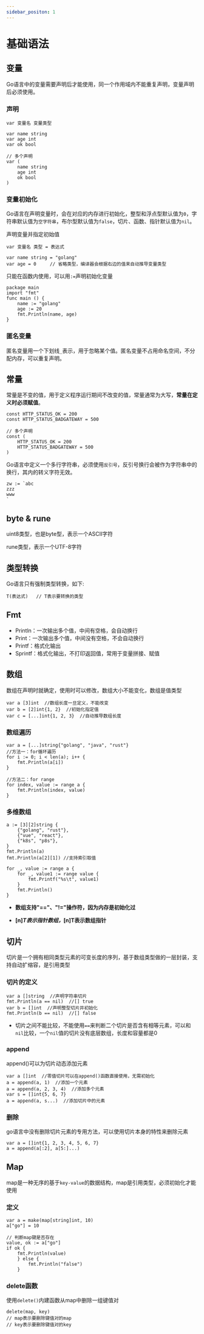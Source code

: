 ```yaml
---
sidebar_positon: 1
---
```


# 基础语法

## 变量
Go语言中的变量需要声明后才能使用，同一个作用域内不能重复声明，变量声明后必须使用。

### 声明
```golang
var 变量名 变量类型

var name string
var age int
var ok bool

// 多个声明
var (
    name string
    age int
    ok bool
)
```

### 变量初始化
Go语言在声明变量时，会在对应的内存进行初始化，整型和浮点型默认值为`0`，字符串默认值为`空字符串`，布尔型默认值为`false`，切片、函数、指针默认值为`nil`。

声明变量并指定初始值
```golang
var 变量名 类型 = 表达式

var name string = "golang"
var age = 0     // 省略类型，编译器会根据右边的值来自动推导变量类型
```

只能在函数内使用，可以用`:=`声明初始化变量
```golang
package main
import "fmt"
func main () {
    name := "golang"
    age := 20
    fmt.Println(name, age)
}
```

### 匿名变量
匿名变量用一个下划线`_`表示，用于忽略某个值。匿名变量不占用命名空间，不分配内存，可以重复声明。

## 常量
常量是不变的值，用于定义程序运行期间不改变的值，常量通常为大写，**常量在定义时必须赋值**。
```golang
const HTTP_STATUS_OK = 200
const HTTP_STATUS_BADGATEWAY = 500

// 多个声明
const (
    HTTP_STATUS_OK = 200
    HTTP_STATUS_BADGATEWAY = 500
)
```

Go语言中定义一个多行字符串，必须使用`反引号`，反引号换行会被作为字符串中的换行，其内的转义字符无效。
```
zw := `abc
zzz
www
`
```

## byte & rune
uint8类型，也是byte型，表示一个ASCII字符

rune类型，表示一个UTF-8字符

## 类型转换
Go语言只有强制类型转换，如下:
```golang
T(表达式)   // T表示要转换的类型
```

## Fmt
- Println：一次输出多个值，中间有空格，会自动换行
- Print：一次输出多个值，中间没有空格，不会自动换行
- Printf：格式化输出
- Sprintf：格式化输出，不打印返回值，常用于变量拼接、赋值

## 数组
数组在声明时就确定，使用时可以修改，数组大小不能变化，数组是值类型
```golang
var a [3]int  //数组长度一旦定义，不能改变
var b = [2]int{1, 2}  //初始化指定值
var c = [...]int{1, 2, 3}  //自动推导数组长度
```

### 数组遍历
```golang
var a = [...]string{"golang", "java", "rust"}
//方法一：for循环遍历
for i := 0; i < len(a); i++ {
    fmt.Println(a[i])
}

//方法二：for range
for index, value := range a {
    fmt.Println(index, value)
}
```

### 多维数组
```golang
a := [3][2]string {
    {"golang", "rust"},
    {"vue", "react"},
    {"k8s", "p8s"},
}
fmt.Println(a)
fmt.Println(a[2][1]) //支持索引取值

for _, value := range a {
    for _, value1 := range value {
        fmt.Printf("%s\t", value1)
    }
    fmt.Println()
}
```

- **数组支持"=="、"!="操作符，因为内存是初始化过**

- **[n]*T表示指针数组，*[n]T表示数组指针**

## 切片
切片是一个拥有相同类型元素的可变长度的序列，基于数组类型做的一层封装，支持自动扩缩容，是引用类型

### 切片的定义
```golang
var a []string  //声明字符串切片
fmt.Println(a == nil)  //[] true
var b = []int  //声明整型切片并初始化
fmt.Println(b == nil)  //[] false
```

- 切片之间不能比较，不能使用`==`来判断二个切片是否含有相等元素，可以和`nil`比较，一个`nil`值的切片没有底层数组，长度和容量都是0

### append
append()可以为切片动态添加元素
```golang
var a []int  //零值切片可以在append()函数直接使用，无需初始化
a = append(a, 1)  //添加一个元素
a = append(a, 2, 3, 4)  //添加多个元素
var s = []int{5, 6, 7}
a = append(a, s...)  //添加切片中的元素
```

### 删除
go语言中没有删除切片元素的专用方法，可以使用切片本身的特性来删除元素
```golang
var a = []int{1, 2, 3, 4, 5, 6, 7}
a = append(a[:2], a[5:]...)
```

## Map
map是一种无序的基于`key-value`的数据结构，map是引用类型，必须初始化才能使用

### 定义
```golang
var a = make(map[string]int, 10)
a["go"] = 10

// 判断map键是否存在
value, ok := a["go"]
if ok {
    fmt.Println(value)
    } else {
        fmt.Println("false")
    }
```

### delete函数
使用`delete()`内建函数从map中删除一组键值对
```golang
delete(map, key)
// map表示要删除键值对的map
// key表示要删除键值对的key
```